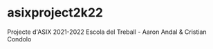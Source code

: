 # asixproject2k22
Projecte d'ASIX 2021-2022 Escola del Treball - Aaron Andal &amp; Cristian Condolo
